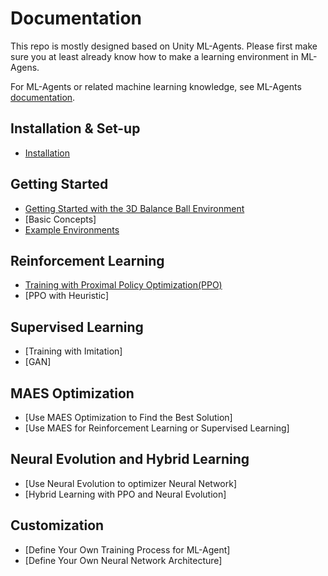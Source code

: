 # Documentation
This repo is mostly designed based on Unity ML-Agents. Please first make sure you at least already know how to make a learning environment in ML-Agens. 

For ML-Agents or related machine learning knowledge, see ML-Agents [documentation](https://github.com/Unity-Technologies/ml-agents/blob/master/docs/Readme.md). 



## Installation & Set-up
 * [Installation](Installation.md)
 
## Getting Started
 * [Getting Started with the 3D Balance Ball Environment](Getting-Started-with-Balance-Ball.md)
 * [Basic Concepts]
 * [Example Environments](Learning-Environment-Examples.md)

## Reinforcement Learning
 * [Training with Proximal Policy Optimization(PPO)](Training-PPO.md) 
 * [PPO with Heuristic]
 
## Supervised Learning
 * [Training with Imitation]
 * [GAN]
 
## MAES Optimization
 * [Use MAES Optimization to Find the Best Solution]
 * [Use MAES for Reinforcement Learning or Supervised Learning]
 
## Neural Evolution and Hybrid Learning
 * [Use Neural Evolution to optimizer Neural Network]
 * [Hybrid Learning with PPO and Neural Evolution]
 
## Customization
 * [Define Your Own Training Process for ML-Agent]
 * [Define Your Own Neural Network Architecture]
